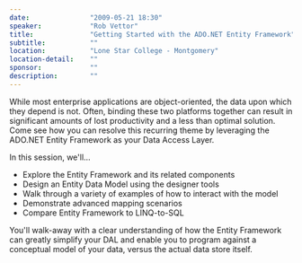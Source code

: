 ```yaml
---
date:               "2009-05-21 18:30"
speaker:            "Rob Vettor"
title:              "Getting Started with the ADO.NET Entity Framework"
subtitle:           ""
location:           "Lone Star College - Montgomery"
location-detail:    ""
sponsor:            ""
description:        ""
---
```

While most enterprise applications are object-oriented, the data upon which they depend is not.
Often, binding these two platforms together can result in significant amounts of lost productivity
and a less than optimal solution. Come see how you can resolve this recurring theme by leveraging the
ADO.NET Entity Framework as your Data Access Layer.

In this session, we'll…

* Explore the Entity Framework and its related components
* Design an Entity Data Model using the designer tools
* Walk through a variety of examples of how to interact with the model
* Demonstrate advanced mapping scenarios
* Compare Entity Framework to LINQ-to-SQL

You'll walk-away with a clear understanding of how the Entity Framework can greatly simplify your
DAL and enable you to program against a conceptual model of your data, versus the actual data store itself.


